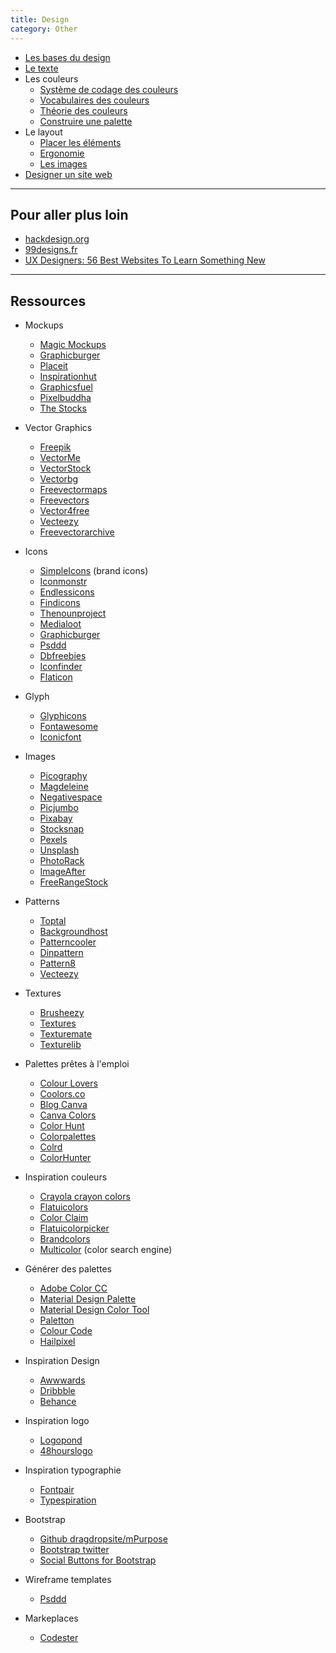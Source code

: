 ```yaml
---
title: Design
category: Other
---
```


* [Les bases du design](design-intro.md)
* [Le texte](design-typographie.md)
* Les couleurs
  * [Système de codage des couleurs](design-couleur-modele.md)
  * [Vocabulaires des couleurs](design-couleur-vocab.md)
  * [Théorie des couleurs](design-couleur-theorie.md)
  * [Construire une palette](design-couleur-palette.md)
* Le layout
  * [Placer les éléments](design-layout-component.md)
  * [Ergonomie](design-layout-ergonomie.md)
  * [Les images](design-image.md)
* [Designer un site web](design-website.md)

---

## Pour aller plus loin

- [hackdesign.org](https://hackdesign.org/)
- [99designs.fr](https://99designs.fr/blog/)
- [UX Designers: 56 Best Websites To Learn Something New](https://uxplanet.org/ux-designers-here-are-the-50-best-online-courses-to-learn-something-new-d6e65024274f)

---

## Ressources

- Mockups
  - [Magic Mockups](http://magicmockups.com/)
  - [Graphicburger](https://graphicburger.com/tag/mock-up/)
  - [Placeit](https://placeit.net/)
  - [Inspirationhut](http://downloads.inspirationhut.net/?s=mockup)
  - [Graphicsfuel](https://www.graphicsfuel.com/?s=mockup)
  - [Pixelbuddha](https://pixelbuddha.net/freebies/tag/mockups)
  - [The Stocks](http://thestocks.im)

- Vector Graphics
  - [Freepik](https://www.freepik.com/index.php?goto=2&searchform=1&k=free+vector&type=&is_selection=0&is_premium=0&color=&order=0)
  - [VectorMe](https://fr.vector.me/)
  - [VectorStock](https://www.vectorstock.com/free-vectors)
  - [Vectorbg](http://www.vectorbg.net/)
  - [Freevectormaps](https://freevectormaps.com/)
  - [Freevectors](http://www.freevectors.net/)
  - [Vector4free](http://vector4free.com/)
  - [Vecteezy](https://www.vecteezy.com/)
  - [Freevectorarchive](http://www.freevectorarchive.com/)

- Icons
  - [SimpleIcons](https://simpleicons.org/) (brand icons)
  - [Iconmonstr](https://iconmonstr.com/)
  - [Endlessicons](http://www.endlessicons.com/)
  - [Findicons](https://findicons.com/)
  - [Thenounproject](https://thenounproject.com/)
  - [Medialoot](https://medialoot.com/icons/)
  - [Graphicburger](https://graphicburger.com/icons-set/)
  - [Psddd](https://psddd.co/?s=icons)
  - [Dbfreebies](http://dbfreebies.co/icons)
  - [Iconfinder](https://www.iconfinder.com/)
  - [Flaticon](https://www.flaticon.com/)

- Glyph
  - [Glyphicons](https://getbootstrap.com/docs/3.3/components/)
  - [Fontawesome](http://fontawesome.io/)
  - [Iconicfont](https://iconmonstr.com/iconicfont/)

- Images
  - [Picography](https://picography.co/)
  - [Magdeleine](https://magdeleine.co/browse/)
  - [Negativespace](https://negativespace.co/)
  - [Picjumbo](https://picjumbo.com/)
  - [Pixabay](https://pixabay.com/en/)
  - [Stocksnap](https://stocksnap.io/)
  - [Pexels](https://www.pexels.com/)
  - [Unsplash](https://unsplash.com/)
  - [PhotoRack](http://photorack.net/)
  - [ImageAfter](http://www.imageafter.com/)
  - [FreeRangeStock](https://freerangestock.com/)

- Patterns
  - [Toptal](https://www.toptal.com/designers/subtlepatterns/)
  - [Backgroundhost](http://backgroundhost.com/)
  - [Patterncooler](https://www.patterncooler.com/)
  - [Dinpattern](http://www.dinpattern.com/)
  - [Pattern8](http://pattern8.com/)
  - [Vecteezy](https://www.vecteezy.com/free-vector/background)

- Textures
  - [Brusheezy](https://www.brusheezy.com/textures)
  - [Textures](https://www.textures.com/)
  - [Texturemate](http://texturemate.com/)
  - [Texturelib](http://texturelib.com/)

- Palettes prêtes à l'emploi
  - [Colour Lovers](http://www.colourlovers.com/)
  - [Coolors.co](https://coolors.co/)
  - [Blog Canva](https://www.canva.com/learn/100-color-combinations/)
  - [Canva Colors](https://www.canva.com/colors/combinations/)
  - [Color Hunt](http://colorhunt.co/)
  - [Colorpalettes](http://colorpalettes.net/)
  - [Colrd](http://colrd.com/)
  - [ColorHunter](http://www.colorhunter.com/)

- Inspiration couleurs
  - [Crayola crayon colors](https://en.wikipedia.org/wiki/List_of_Crayola_crayon_colors)
  - [Flatuicolors](http://flatuicolors.com/)
  - [Color Claim](http://www.vanschneider.com/colors)
  - [Flatuicolorpicker](http://www.flatuicolorpicker.com/)
  - [Brandcolors](https://brandcolors.net/)
  - [Multicolor](https://labs.tineye.com/multicolr) (color search engine)

- Générer des palettes
  - [Adobe Color CC](http://kuler.adobe.com/)
  - [Material Design Palette](https://www.materialpalette.com/)
  - [Material Design Color Tool](https://material.io/color/)
  - [Paletton](http://paletton.com/)
  - [Colour Code](http://www.colourco.de/)
  - [Hailpixel](https://color.hailpixel.com)

- Inspiration Design
  - [Awwwards](https://www.awwwards.com/)
  - [Dribbble](https://dribbble.com/)
  - [Behance](https://www.behance.net/)

- Inspiration logo
  - [Logopond](https://logopond.com/)
  - [48hourslogo](https://www.48hourslogo.com/)

- Inspiration typographie
  - [Fontpair](http://fontpair.co/)
  - [Typespiration](http://typespiration.com/)

- Bootstrap
  - [Github dragdropsite/mPurpose](dragdropsite.github.io/mPurpose/)
  - [Bootstrap twitter](http://getbootstrap.com/)
  - [Social Buttons for Bootstrap](https://lipis.github.io/bootstrap-social/)

- Wireframe templates
  - [Psddd](https://psddd.co/?s=wireframe)

- Markeplaces
  - [Codester](https://www.codester.com/)
